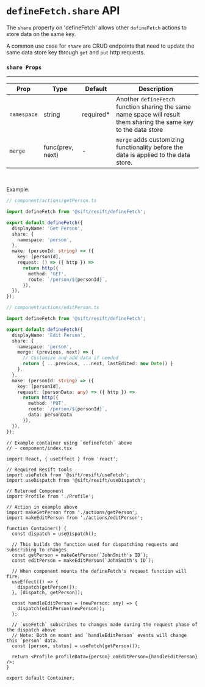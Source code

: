 # `defineFetch.share` API

The `share` property on 'defineFetch' allows other `defineFetch` actions to store data on the same key.

A common use case for `share` are CRUD endpoints that need to update the same data store key through `get` and `put` http requests.

### `share Props`

---

| Prop        | Type             | Default    | Description                                                                                                        |
| ----------- | ---------------- | ---------- | ------------------------------------------------------------------------------------------------------------------ |
| `namespace` | string           | required\* | Another `defineFetch` function sharing the same name space will result them sharing the same key to the data store |
| `merge`     | func(prev, next) | -          | `merge` adds customizing functionality before the data is applied to the data store.                               |

&nbsp;

Example:

```ts
// component/actions/getPerson.ts

import defineFetch from '@sift/resift/defineFetch';

export default defineFetch({
  displayName: 'Get Person',
  share: {
    namespace: 'person',
  },
  make: (personId: string) => ({
    key: [personId],
    request: () => ({ http }) =>
      return http({
        method: 'GET',
        route: `/person/${personId}`,
      }),
  }),
});
```

```ts
// component/actions/editPerson.ts

import defineFetch from '@sift/resift/defineFetch';

export default defineFetch({
  displayName: 'Edit Person',
  share: {
    namespace: 'person',
    merge: (previous, next) => {
      // Customize and add data if needed
      return { ...previous, ...next, lastEdited: new Date() }
    },
  },
  make: (personId: string) => ({
    key: [personId],
    request: (personData: any) => ({ http }) =>
      return http({
        method: 'PUT',
        route: `/person/${personId}`,
        data: personData
      }),
  }),
});
```

```tsx
// Example container using `definefetch` above
// - component/index.tsx

import React, { useEffect } from 'react';

// Required Resift tools
import useFetch from '@sift/resift/useFetch';
import useDispatch from '@sift/resift/useDispatch';

// Returned Component
import Profile from './Profile';

// Action in example above
import makeGetPerson from './actions/getPerson';
import makeEditPerson from './actions/editPerson';

function Container() {
  const dispatch = useDispatch();

  // This builds the function used for dispatching requests and subscribing to changes.
  const getPerson = makeGetPerson(`JohnSmith's ID`);
  const editPerson = makeEditPerson(`JohnSmith's ID`);

  // When component mounts the defineFetch's request function will fire.
  useEffect(() => {
    dispatch(getPerson());
  }, [dispatch, getPerson]);

  const handleEditPerson = (newPerson: any) => {
    dispatch(editPerson(newPerson));
  };

  // `useFetch` subscribes to changes made during the request phase of the dispatch above
  // Note: Both on mount and `handleEditPerson` events will change this `person` data.
  const [person, status] = useFetch(getPerson());

  return <Profile profileData={person} onEditPerson={handleEditPerson} />;
}

export default Container;
```

